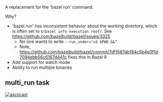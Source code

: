 A replacement for the 'bazel run' command.

Why?

- 'bazel run' has inconsistent behavior about the working directory, which is often set to `$(bazel info execution root)`. See https://github.com/bazelbuild/bazel/issues/3325
  - No one wants to write `--run_under="cd $PWD &&"`
  - Note, https://github.com/bazelbuild/bazel/commit/7df1587ab184c5b4e0f1d7094ebb56c6167d441c fixes this in Bazel 9
- Add support for watch mode
- Ability to run multiple binaries

## multi_run task

[![asciicast](https://asciinema.org/a/NjHTT8Ta67O2rfTc8f4QXW2yB.svg)](https://asciinema.org/a/NjHTT8Ta67O2rfTc8f4QXW2yB)
